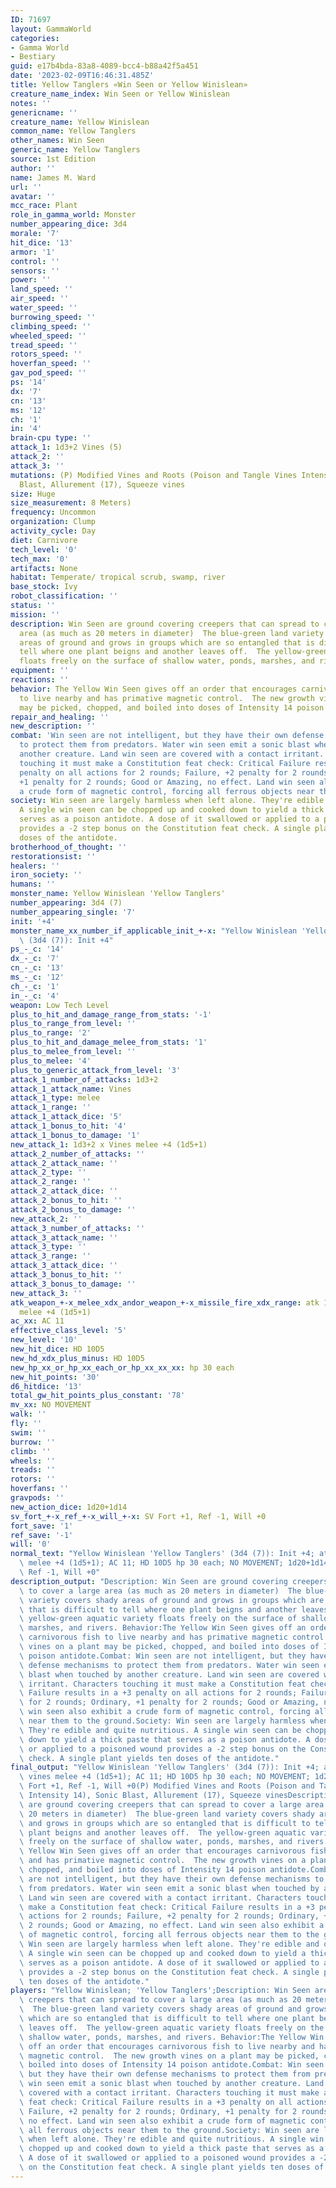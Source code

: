 ```yaml
---
ID: 71697
layout: GammaWorld
categories:
- Gamma World
- Bestiary
guid: e17b4bda-83a8-4089-bcc4-b88a42f5a451
date: '2023-02-09T16:46:31.485Z'
title: Yellow Tanglers «Win Seen or Yellow Winislean»
creature_name_index: Win Seen or Yellow Winislean
notes: ''
genericname: ''
creature_name: Yellow Winislean
common_name: Yellow Tanglers
other_names: Win Seen
generic_name: Yellow Tanglers
source: 1st Edition
author: ''
name: James M. Ward
url: ''
avatar: ''
mcc_race: Plant
role_in_gamma_world: Monster
number_appearing_dice: 3d4
morale: '7'
hit_dice: '13'
armor: '1'
control: ''
sensors: ''
power: ''
land_speed: ''
air_speed: ''
water_speed: ''
burrowing_speed: ''
climbing_speed: ''
wheeled_speed: ''
tread_speed: ''
rotors_speed: ''
hoverfan_speed: ''
gav_pod_speed: ''
ps: '14'
dx: '7'
cn: '13'
ms: '12'
ch: '1'
in: '4'
brain-cpu type: ''
attack_1: 1d3+2 Vines (5)
attack_2: ''
attack_3: ''
mutations: (P) Modified Vines and Roots (Poison and Tangle Vines Intensity 14), Sonic
  Blast, Allurement (17), Squeeze vines
size: Huge
size_measurement: 8 Meters)
frequency: Uncommon
organization: Clump
activity_cycle: Day
diet: Carnivore
tech_level: '0'
tech_max: '0'
artifacts: None
habitat: Temperate/ tropical scrub, swamp, river
base_stock: Ivy
robot_classification: ''
status: ''
mission: ''
description: Win Seen are ground covering creepers that can spread to cover a large
  area (as much as 20 meters in diameter)  The blue-green land variety covers shady
  areas of ground and grows in groups which are so entangled that is difficult to
  tell where one plant beigns and another leaves off.  The yellow-green aquatic variety
  floats freely on the surface of shallow water, ponds, marshes, and rivers.
equipment: ''
reactions: ''
behavior: The Yellow Win Seen gives off an order that encourages carnivorous fish
  to live nearby and has primative magnetic control.  The new growth vines on a plant
  may be picked, chopped, and boiled into doses of Intensity 14 poison antidote.
repair_and_healing: ''
new_description: ''
combat: 'Win seen are not intelligent, but they have their own defense mechanisms
  to protect them from predators. Water win seen emit a sonic blast when touched by
  another creature. Land win seen are covered with a contact irritant. Characters
  touching it must make a Constitution feat check: Critical Failure results in a +3
  penalty on all actions for 2 rounds; Failure, +2 penalty for 2 rounds; Ordinary,
  +1 penalty for 2 rounds; Good or Amazing, no effect. Land win seen also exhibit
  a crude form of magnetic control, forcing all ferrous objects near them to the ground.'
society: Win seen are largely harmless when left alone. They're edible and quite nutritious.
  A single win seen can be chopped up and cooked down to yield a thick paste that
  serves as a poison antidote. A dose of it swallowed or applied to a poisoned wound
  provides a -2 step bonus on the Constitution feat check. A single plant yields ten
  doses of the antidote.
brotherhood_of_thought: ''
restorationsist: ''
healers: ''
iron_society: ''
humans: ''
monster_name: Yellow Winislean 'Yellow Tanglers'
number_appearing: 3d4 (7)
number_appearing_single: '7'
init: '+4'
monster_name_xx_number_if_applicable_init_+-x: "Yellow Winislean 'Yellow Tanglers'\
  \ (3d4 (7)): Init +4"
ps_-_c: '14'
dx_-_c: '7'
cn_-_c: '13'
ms_-_c: '12'
ch_-_c: '1'
in_-_c: '4'
weapon: Low Tech Level
plus_to_hit_and_damage_range_from_stats: '-1'
plus_to_range_from_level: ''
plus_to_range: '2'
plus_to_hit_and_damage_melee_from_stats: '1'
plus_to_melee_from_level: ''
plus_to_melee: '4'
plus_to_generic_attack_from_level: '3'
attack_1_number_of_attacks: 1d3+2
attack_1_attack_name: Vines
attack_1_type: melee
attack_1_range: ''
attack_1_attack_dice: '5'
attack_1_bonus_to_hit: '4'
attack_1_bonus_to_damage: '1'
new_attack_1: 1d3+2 x Vines melee +4 (1d5+1)
attack_2_number_of_attacks: ''
attack_2_attack_name: ''
attack_2_type: ''
attack_2_range: ''
attack_2_attack_dice: ''
attack_2_bonus_to_hit: ''
attack_2_bonus_to_damage: ''
new_attack_2: ''
attack_3_number_of_attacks: ''
attack_3_attack_name: ''
attack_3_type: ''
attack_3_range: ''
attack_3_attack_dice: ''
attack_3_bonus_to_hit: ''
attack_3_bonus_to_damage: ''
new_attack_3: ''
atk_weapon_+-x_melee_xdx_andor_weapon_+-x_missile_fire_xdx_range: atk 1d3+2 x vines
  melee +4 (1d5+1)
ac_xx: AC 11
effective_class_level: '5'
new_level: '10'
new_hit_dice: HD 10D5
new_hd_xdx_plus_minus: HD 10D5
new_hp_xx_or_hp_xx_each_or_hp_xx_xx_xx: hp 30 each
new_hit_points: '30'
d6_hitdice: '13'
total_gw_hit_points_plus_constant: '78'
mv_xx: NO MOVEMENT
walk: ''
fly: ''
swim: ''
burrow: ''
climb: ''
wheels: ''
treads: ''
rotors: ''
hoverfans: ''
gravpods: ''
new_action_dice: 1d20+1d14
sv_fort_+-x_ref_+-x_will_+-x: SV Fort +1, Ref -1, Will +0
fort_save: '1'
ref_save: '-1'
will: '0'
normal_text: "Yellow Winislean 'Yellow Tanglers' (3d4 (7)): Init +4; atk 1d3+2 x vines\
  \ melee +4 (1d5+1); AC 11; HD 10D5 hp 30 each; NO MOVEMENT; 1d20+1d14; SV Fort +1,\
  \ Ref -1, Will +0"
description_output: "Description: Win Seen are ground covering creepers that can spread\
  \ to cover a large area (as much as 20 meters in diameter)  The blue-green land\
  \ variety covers shady areas of ground and grows in groups which are so entangled\
  \ that is difficult to tell where one plant beigns and another leaves off.  The\
  \ yellow-green aquatic variety floats freely on the surface of shallow water, ponds,\
  \ marshes, and rivers. Behavior:The Yellow Win Seen gives off an order that encourages\
  \ carnivorous fish to live nearby and has primative magnetic control.  The new growth\
  \ vines on a plant may be picked, chopped, and boiled into doses of Intensity 14\
  \ poison antidote.Combat: Win seen are not intelligent, but they have their own\
  \ defense mechanisms to protect them from predators. Water win seen emit a sonic\
  \ blast when touched by another creature. Land win seen are covered with a contact\
  \ irritant. Characters touching it must make a Constitution feat check: Critical\
  \ Failure results in a +3 penalty on all actions for 2 rounds; Failure, +2 penalty\
  \ for 2 rounds; Ordinary, +1 penalty for 2 rounds; Good or Amazing, no effect. Land\
  \ win seen also exhibit a crude form of magnetic control, forcing all ferrous objects\
  \ near them to the ground.Society: Win seen are largely harmless when left alone.\
  \ They're edible and quite nutritious. A single win seen can be chopped up and cooked\
  \ down to yield a thick paste that serves as a poison antidote. A dose of it swallowed\
  \ or applied to a poisoned wound provides a -2 step bonus on the Constitution feat\
  \ check. A single plant yields ten doses of the antidote."
final_output: "Yellow Winislean 'Yellow Tanglers' (3d4 (7)): Init +4; atk 1d3+2 x\
  \ vines melee +4 (1d5+1); AC 11; HD 10D5 hp 30 each; NO MOVEMENT; 1d20+1d14; SV\
  \ Fort +1, Ref -1, Will +0(P) Modified Vines and Roots (Poison and Tangle Vines\
  \ Intensity 14), Sonic Blast, Allurement (17), Squeeze vinesDescription: Win Seen\
  \ are ground covering creepers that can spread to cover a large area (as much as\
  \ 20 meters in diameter)  The blue-green land variety covers shady areas of ground\
  \ and grows in groups which are so entangled that is difficult to tell where one\
  \ plant beigns and another leaves off.  The yellow-green aquatic variety floats\
  \ freely on the surface of shallow water, ponds, marshes, and rivers. Behavior:The\
  \ Yellow Win Seen gives off an order that encourages carnivorous fish to live nearby\
  \ and has primative magnetic control.  The new growth vines on a plant may be picked,\
  \ chopped, and boiled into doses of Intensity 14 poison antidote.Combat: Win seen\
  \ are not intelligent, but they have their own defense mechanisms to protect them\
  \ from predators. Water win seen emit a sonic blast when touched by another creature.\
  \ Land win seen are covered with a contact irritant. Characters touching it must\
  \ make a Constitution feat check: Critical Failure results in a +3 penalty on all\
  \ actions for 2 rounds; Failure, +2 penalty for 2 rounds; Ordinary, +1 penalty for\
  \ 2 rounds; Good or Amazing, no effect. Land win seen also exhibit a crude form\
  \ of magnetic control, forcing all ferrous objects near them to the ground.Society:\
  \ Win seen are largely harmless when left alone. They're edible and quite nutritious.\
  \ A single win seen can be chopped up and cooked down to yield a thick paste that\
  \ serves as a poison antidote. A dose of it swallowed or applied to a poisoned wound\
  \ provides a -2 step bonus on the Constitution feat check. A single plant yields\
  \ ten doses of the antidote."
players: "Yellow Winislean; 'Yellow Tanglers';Description: Win Seen are ground covering\
  \ creepers that can spread to cover a large area (as much as 20 meters in diameter)\
  \  The blue-green land variety covers shady areas of ground and grows in groups\
  \ which are so entangled that is difficult to tell where one plant beigns and another\
  \ leaves off.  The yellow-green aquatic variety floats freely on the surface of\
  \ shallow water, ponds, marshes, and rivers. Behavior:The Yellow Win Seen gives\
  \ off an order that encourages carnivorous fish to live nearby and has primative\
  \ magnetic control.  The new growth vines on a plant may be picked, chopped, and\
  \ boiled into doses of Intensity 14 poison antidote.Combat: Win seen are not intelligent,\
  \ but they have their own defense mechanisms to protect them from predators. Water\
  \ win seen emit a sonic blast when touched by another creature. Land win seen are\
  \ covered with a contact irritant. Characters touching it must make a Constitution\
  \ feat check: Critical Failure results in a +3 penalty on all actions for 2 rounds;\
  \ Failure, +2 penalty for 2 rounds; Ordinary, +1 penalty for 2 rounds; Good or Amazing,\
  \ no effect. Land win seen also exhibit a crude form of magnetic control, forcing\
  \ all ferrous objects near them to the ground.Society: Win seen are largely harmless\
  \ when left alone. They're edible and quite nutritious. A single win seen can be\
  \ chopped up and cooked down to yield a thick paste that serves as a poison antidote.\
  \ A dose of it swallowed or applied to a poisoned wound provides a -2 step bonus\
  \ on the Constitution feat check. A single plant yields ten doses of the antidote.|"
---
```

</br>